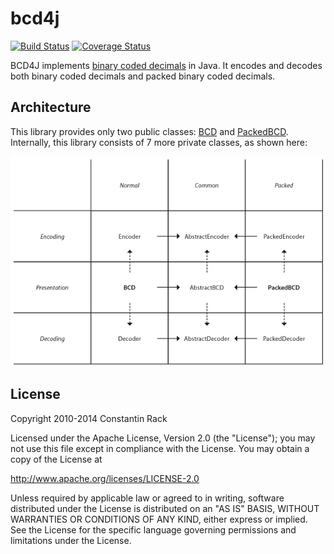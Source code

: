 # bcd4j

[![Build Status](https://img.shields.io/travis/c-rack/bcd4j.svg?branch=master&style=flat)](https://travis-ci.org/c-rack/bcd4j)
[![Coverage Status](http://img.shields.io/coveralls/c-rack/bcd4j/master.svg?style=flat)](https://coveralls.io/r/c-rack/bcd4j?branch=master)

BCD4J implements [binary coded decimals](http://en.wikipedia.org/wiki/Binary-coded_decimal) in Java.
It encodes and decodes both binary coded decimals and packed binary coded decimals.

## Architecture

This library provides only two public classes:
[BCD](https://github.com/c-rack/bcd4j/blob/master/src/main/java/co/nstant/in/bcd4j/BCD.java)
and
[PackedBCD](https://github.com/c-rack/bcd4j/blob/master/src/main/java/co/nstant/in/bcd4j/PackedBCD.java).
Internally, this library consists of 7 more private classes, as shown here:

![Architecture](https://github.com/c-rack/bcd4j/blob/master/design.png)

## License

Copyright 2010-2014 Constantin Rack

Licensed under the Apache License, Version 2.0 (the "License"); you may not use this file except in compliance with the License. You may obtain a copy of the License at

   http://www.apache.org/licenses/LICENSE-2.0

Unless required by applicable law or agreed to in writing, software distributed under the License is distributed on an "AS IS" BASIS, WITHOUT WARRANTIES OR CONDITIONS OF ANY KIND, either express or implied. See the License for the specific language governing permissions and limitations under the License.
